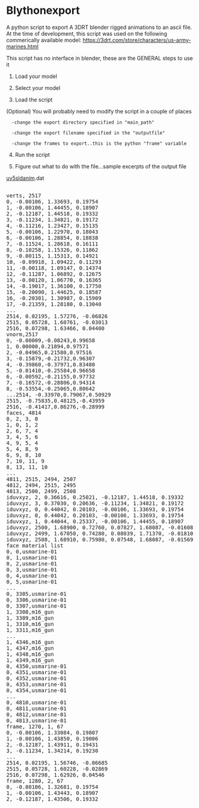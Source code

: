 # Blythonexport
A python script to export A 3DRT blender rigged animations to an ascii file.
At the time of development, this script was used on the following commerically available model:
https://3drt.com/store/characters/us-army-marines.html

This script has no interface in blender, these are the GENERAL steps to use it
1. Load your model

2. Select your model

3. Load the script

(Optional) You will probably need to modify the script in a couple of places

      -change the export directory specified in "main_path"
     
      -change the export filename specified in the "outputfile"
  
      -change the frames to export..this is the python "frame" variable
  
4. Run the script
 
5. Figure out what to do with the file...sample excerpts of the output file 

<a href="https://github.com/vicktar/Blythonexport/blob/main/uv5sldanim.dat">uv5sldanim</a>.dat


<pre>

verts, 2517
0, -0.00106, 1.33693, 0.19754 
1, -0.00106, 1.44455, 0.18907 
2, -0.12187, 1.44518, 0.19332 
3, -0.11234, 1.34821, 0.19172 
4, -0.11216, 1.23427, 0.15135 
5, -0.00106, 1.22970, 0.18043 
6, -0.00106, 1.28854, 0.18838 
7, -0.11524, 1.28618, 0.16111 
8, -0.10258, 1.15326, 0.11862 
9, -0.00115, 1.15313, 0.14921 
10, -0.09918, 1.09422, 0.11293 
11, -0.00118, 1.09147, 0.14374 
12, -0.11287, 1.06892, 0.12675 
13, -0.00120, 1.06770, 0.16365 
14, -0.19017, 1.36100, 0.17750 
15, -0.20090, 1.44625, 0.18587 
16, -0.20301, 1.30987, 0.15909 
17, -0.21359, 1.28180, 0.13040 
...
2514, 0.02195, 1.57276, -0.06826 
2515, 0.05728, 1.60761, -0.03013 
2516, 0.07298, 1.63466, 0.04400 
vnorm,2517
0, -0.00009,-0.08243,0.99658 
1, 0.00000,0.21894,0.97571 
2, -0.04965,0.21580,0.97516 
3, -0.15879,-0.21732,0.96307 
4, -0.39860,-0.37971,0.83480 
5, -0.01410,-0.25584,0.96658 
6, -0.00592,-0.21155,0.97732 
7, -0.16572,-0.28806,0.94314 
8, -0.53554,-0.25065,0.80642 
...2514, -0.33970,0.79067,0.50929 
2515, -0.75835,0.48125,-0.43959 
2516, -0.41417,0.86276,-0.28999 
faces, 4814
0, 2, 3, 0  
1, 0, 1, 2  
2, 6, 7, 4  
3, 4, 5, 6  
4, 9, 5, 4  
5, 4, 8, 9  
6, 9, 8, 10  
7, 10, 11, 9  
8, 13, 11, 10 
...
4811, 2515, 2494, 2507  
4812, 2494, 2515, 2495  
4813, 2500, 2499, 2508  
iduvxyz, 2, 0.36616, 0.25021, -0.12187, 1.44518, 0.19332
iduvxyz, 3, 0.37030, 0.20636, -0.11234, 1.34821, 0.19172
iduvxyz, 0, 0.44042, 0.20103, -0.00106, 1.33693, 0.19754
iduvxyz, 0, 0.44042, 0.20103, -0.00106, 1.33693, 0.19754
iduvxyz, 1, 0.44044, 0.25337, -0.00106, 1.44455, 0.18907
iduvxyz, 2500, 1.68900, 0.72760, 0.07827, 1.68087, -0.01608
iduvxyz, 2499, 1.67050, 0.74280, 0.08039, 1.71370, -0.01810
iduvxyz, 2508, 1.68910, 0.75980, 0.07548, 1.68087, -0.01569
face material list
0, 0,usmarine-01
0, 1,usmarine-01
0, 2,usmarine-01
0, 3,usmarine-01
0, 4,usmarine-01
0, 5,usmarine-01
...
0, 3305,usmarine-01
0, 3306,usmarine-01
0, 3307,usmarine-01
1, 3308,m16_gun
1, 3309,m16_gun
1, 3310,m16_gun
1, 3311,m16_gun
...
1, 4346,m16_gun
1, 4347,m16_gun
1, 4348,m16_gun
1, 4349,m16_gun
0, 4350,usmarine-01
0, 4351,usmarine-01
0, 4352,usmarine-01
0, 4353,usmarine-01
0, 4354,usmarine-01
...
0, 4810,usmarine-01
0, 4811,usmarine-01
0, 4812,usmarine-01
0, 4813,usmarine-01
frame, 1270, 1, 67
0, -0.00106, 1.33084, 0.19807 
1, -0.00106, 1.43850, 0.19006 
2, -0.12187, 1.43911, 0.19431 
3, -0.11234, 1.34214, 0.19230
...
2514, 0.02195, 1.56746, -0.06685 
2515, 0.05728, 1.60228, -0.02869 
2516, 0.07298, 1.62926, 0.04546 
frame, 1280, 2, 67
0, -0.00106, 1.32681, 0.19754 
1, -0.00106, 1.43443, 0.18907 
2, -0.12187, 1.43506, 0.19332 
      
</pre>
